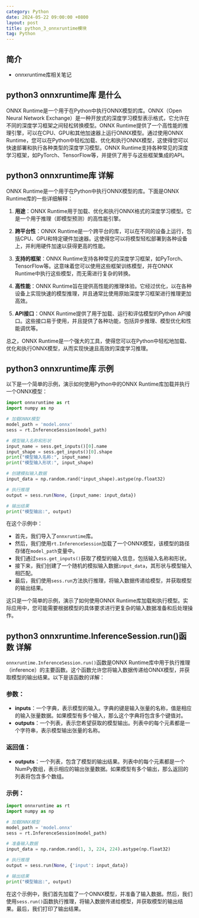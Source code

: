 ```yaml
---
category: Python
date: 2024-05-22 09:00:00 +0800
layout: post
title: python_3_onnxruntime模块
tag: Python
---
```

## 简介

+ onnxruntime库相关笔记

## python3 onnxruntime库 是什么

ONNX Runtime是一个用于在Python中执行ONNX模型的库。ONNX（Open Neural Network Exchange）是一种开放式的深度学习模型表示格式，它允许在不同的深度学习框架之间轻松转换模型。ONNX Runtime提供了一个高性能的推理引擎，可以在CPU、GPU和其他加速器上运行ONNX模型。通过使用ONNX Runtime，您可以在Python中轻松加载、优化和执行ONNX模型，这使得您可以快速部署和执行各种类型的深度学习模型。ONNX Runtime支持各种常见的深度学习框架，如PyTorch、TensorFlow等，并提供了用于与这些框架集成的API。

## python3 onnxruntime库 详解

ONNX Runtime是一个用于在Python中执行ONNX模型的库。下面是ONNX Runtime库的一些详细解释：

1. **用途**：ONNX Runtime用于加载、优化和执行ONNX格式的深度学习模型。它是一个用于推理（即模型预测）的高性能引擎。

2. **跨平台性**：ONNX Runtime是一个跨平台的库，可以在不同的设备上运行，包括CPU、GPU和特定硬件加速器。这使得您可以将模型轻松部署到各种设备上，并利用硬件加速以获得更高的性能。

3. **支持的框架**：ONNX Runtime支持各种常见的深度学习框架，如PyTorch、TensorFlow等。这意味着您可以使用这些框架训练模型，并在ONNX Runtime中执行这些模型，而无需进行复杂的转换。

4. **高性能**：ONNX Runtime旨在提供高性能的推理体验。它经过优化，以在各种设备上实现快速的模型推理，并且通常比使用原始深度学习框架进行推理更加高效。

5. **API接口**：ONNX Runtime提供了用于加载、运行和评估模型的Python API接口。这些接口易于使用，并且提供了各种功能，包括异步推理、模型优化和性能调优等。

总之，ONNX Runtime是一个强大的工具，使得您可以在Python中轻松地加载、优化和执行ONNX模型，从而实现快速且高效的深度学习推理。

## python3 onnxruntime库 示例

以下是一个简单的示例，演示如何使用Python中的ONNX Runtime库加载并执行一个ONNX模型：

```python
import onnxruntime as rt
import numpy as np

# 加载ONNX模型
model_path = 'model.onnx'
sess = rt.InferenceSession(model_path)

# 模型输入名称和形状
input_name = sess.get_inputs()[0].name
input_shape = sess.get_inputs()[0].shape
print("模型输入名称:", input_name)
print("模型输入形状:", input_shape)

# 创建模拟输入数据
input_data = np.random.rand(*input_shape).astype(np.float32)

# 执行推理
output = sess.run(None, {input_name: input_data})

# 输出结果
print("模型输出:", output)
```

在这个示例中：

- 首先，我们导入了`onnxruntime`库。
- 然后，我们使用`rt.InferenceSession`加载了一个ONNX模型，该模型的路径存储在`model_path`变量中。
- 我们通过`sess.get_inputs()`获取了模型的输入信息，包括输入名称和形状。
- 接下来，我们创建了一个随机的模拟输入数据`input_data`，其形状与模型输入相匹配。
- 最后，我们使用`sess.run`方法执行推理，将输入数据传递给模型，并获取模型的输出结果。

这只是一个简单的示例，演示了如何使用ONNX Runtime库加载和执行模型。实际应用中，您可能需要根据模型的具体要求进行更复杂的输入数据准备和后处理操作。

## python3 onnxruntime.InferenceSession.run()函数 详解

`onnxruntime.InferenceSession.run()`函数是ONNX Runtime库中用于执行推理（inference）的主要函数。这个函数允许您将输入数据传递给ONNX模型，并获取模型的输出结果。以下是该函数的详解：

### 参数：
- **inputs**：一个字典，表示模型的输入。字典的键是输入张量的名称，值是相应的输入张量数据。如果模型有多个输入，那么这个字典将包含多个键值对。
- **outputs**：一个列表，表示您希望获取的模型输出。列表中的每个元素都是一个字符串，表示模型输出张量的名称。

### 返回值：
- **outputs**：一个列表，包含了模型的输出结果。列表中的每个元素都是一个NumPy数组，表示相应的输出张量数据。如果模型有多个输出，那么返回的列表将包含多个数组。

### 示例：
```python
import onnxruntime as rt
import numpy as np

# 加载ONNX模型
model_path = 'model.onnx'
sess = rt.InferenceSession(model_path)

# 准备输入数据
input_data = np.random.rand(1, 3, 224, 224).astype(np.float32)

# 执行推理
output = sess.run(None, {'input': input_data})

# 输出结果
print("模型输出:", output)
```

在这个示例中，我们首先加载了一个ONNX模型，并准备了输入数据。然后，我们使用`sess.run()`函数执行推理，将输入数据传递给模型，并获取模型的输出结果。最后，我们打印了输出结果。